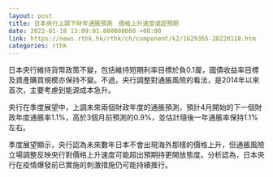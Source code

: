 ```yaml
---
layout: post
title: 日本央行上調下財年通脹預測　價格上升速度或超預期
date: 2022-01-18 13:09:01.000000000 +08:00
link: https://news.rthk.hk/rthk/ch/component/k2/1629365-20220118.htm
categories: rthk
---
```


日本央行維持貨幣政策不變，包括維持短期利率目標於負0.1厘，國債收益率目標及資產購買規模亦保持不變。不過，央行調整對通脹風險的看法，是2014年以來首次，主要考慮到能源成本急升。

央行在季度展望中，上調未來兩個財政年度的通脹預測，預計4月開始的下一個財政年度通脹率1.1%，高於3個月前預測的0.9%，並估計隨後一年通脹率保持1.1%左右。

季度展望顯示，央行認為未來數年日本不會出現海外那樣的價格上升，但通脹風險立場調整反映央行對價格上升速度可能超出預期持更開放態度。分析認為，日本央行在疫情爆發前已實施的刺激措施仍可能持續推行。
